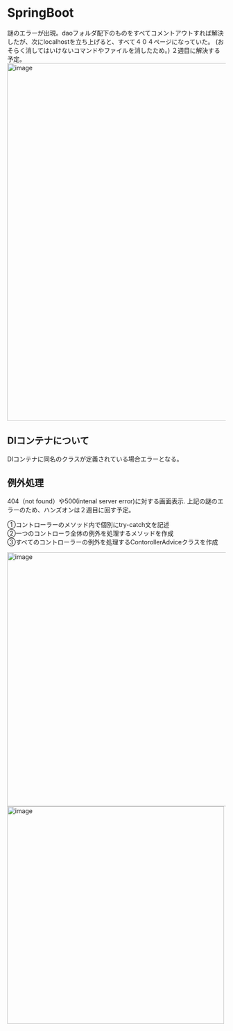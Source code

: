 # SpringBoot

謎のエラーが出現。daoフォルダ配下のものをすべてコメントアウトすれば解決したが、次にlocalhostを立ち上げると、すべて４０４ページになっていた。
(おそらく消してはいけないコマンドやファイルを消したため。)
２週目に解決する予定。
<img width="822" alt="image" src="https://user-images.githubusercontent.com/97214466/150457642-6ae90278-f93e-4087-9b64-472cecc98ab5.png">

## DIコンテナについて
DIコンテナに同名のクラスが定義されている場合エラーとなる。

## 例外処理
404（not found）や500(intenal server error)に対する画面表示.
上記の謎のエラーのため、ハンズオンは２週目に回す予定。

①コントローラーのメソッド内で個別にtry-catch文を記述  
②一つのコントローラ全体の例外を処理するメソッドを作成  
③すべてのコントローラーの例外を処理するContorollerAdviceクラスを作成  

<img width="584" alt="image" src="https://user-images.githubusercontent.com/97214466/150464703-1c3760aa-01e9-4252-b46d-3ca00406989a.png">

<img width="500" alt="image" src="https://user-images.githubusercontent.com/97214466/150464883-588cc3c7-5e95-4c98-8a38-172259c73c5c.png">


